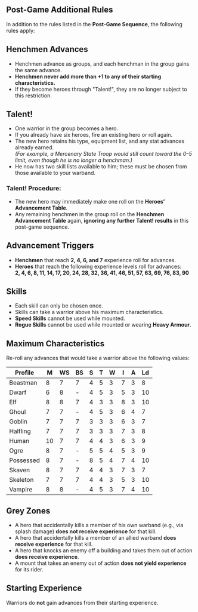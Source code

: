## Post-Game Additional Rules
In addition to the rules listed in the **Post-Game Sequence**, the following rules apply:
## Henchmen Advances
- Henchmen advance as groups, and each henchman in the group gains the same advance.
- **Henchmen never add more than +1 to any of their starting characteristics.**
- If they become heroes through "Talent!", they are no longer subject to this restriction.
## Talent!
- One warrior in the group becomes a hero.
- If you already have six heroes, fire an existing hero or roll again.
- The new hero retains his type, equipment list, and any stat advances already earned.  
    _(For example, a Mercenary State Troop would still count toward the 0–5 limit, even though he is no longer a henchman.)_
- He now has two skill lists available to him; these must be chosen from those available to your warband.
### Talent! Procedure:
- The new hero may immediately make one roll on the **Heroes’ Advancement Table**.
- Any remaining henchmen in the group roll on the **Henchmen Advancement Table** again, **ignoring any further Talent! results** in this post-game sequence.
## Advancement Triggers
- **Henchmen** that reach **2, 4, 6, and 7** experience roll for advances.
- **Heroes** that reach the following experience levels roll for advances:  
    **2, 4, 6, 8, 11, 14, 17, 20, 24, 28, 32, 36, 41, 46, 51, 57, 63, 69, 76, 83, 90**
## Skills
- Each skill can only be chosen once.
- Skills can take a warrior above his maximum characteristics.
- **Speed Skills** cannot be used while mounted.
- **Rogue Skills** cannot be used while mounted or wearing **Heavy Armour**.
## Maximum Characteristics
Re-roll any advances that would take a warrior above the following values:

| Profile   | M   | WS  | BS  | S   | T   | W   | I   | A   | Ld  |
| --------- | --- | --- | --- | --- | --- | --- | --- | --- | --- |
| Beastman  | 8   | 7   | 7   | 4   | 5   | 3   | 7   | 3   | 8   |
| Dwarf     | 6   | 8   | -   | 4   | 5   | 3   | 5   | 3   | 10  |
| Elf       | 8   | 8   | 7   | 4   | 3   | 3   | 8   | 3   | 10  |
| Ghoul     | 7   | 7   | -   | 4   | 5   | 3   | 6   | 4   | 7   |
| Goblin    | 7   | 7   | 7   | 3   | 3   | 3   | 6   | 3   | 7   |
| Halfling  | 7   | 7   | 7   | 3   | 3   | 3   | 7   | 3   | 8   |
| Human     | 10  | 7   | 7   | 4   | 4   | 3   | 6   | 3   | 9   |
| Ogre      | 8   | 7   | -   | 5   | 5   | 4   | 5   | 3   | 9   |
| Possessed | 8   | 7   | -   | 8   | 5   | 4   | 7   | 4   | 10  |
| Skaven    | 8   | 7   | 7   | 4   | 4   | 3   | 7   | 3   | 7   |
| Skeleton  | 7   | 7   | 7   | 4   | 4   | 3   | 5   | 3   | 10  |
| Vampire   | 8   | 8   | -   | 4   | 5   | 3   | 7   | 4   | 10  |

## Grey Zones
- A hero that accidentally kills a member of his own warband (e.g., via splash damage) **does not receive experience** for that kill.
- A hero that accidentally kills a member of an allied warband **does receive experience** for that kill.
- A hero that knocks an enemy off a building and takes them out of action **does receive experience**.
- A mount that takes an enemy out of action **does not yield experience** for its rider.
## Starting Experience

Warriors do **not** gain advances from their starting experience.
